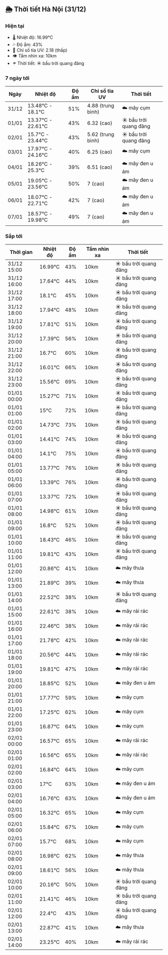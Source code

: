 ## 🌦️ Thời tiết Hà Nội (31/12)

### Hiện tại

- 🌡️ Nhiệt độ: 16.99℃
- 💦 Độ ẩm: 43%
- 🌟 Chỉ số tia UV: 2.18 (thấp)
- 👁️ Tầm nhìn xa: 10km
- ☂️ Thời tiết: ☀️ bầu trời quang đãng

### 7 ngày tới

| Ngày | Nhiệt độ | Độ ẩm | Chỉ số tia UV | Thời tiết |
| --- | --- | --- | --- | --- |
| 31/12 | 13.48℃ - 18.1℃ | 51% | 4.88 (trung bình) | ☁️ mây cụm |
| 01/01 | 13.37℃ - 22.61℃ | 43% | 6.32 (cao) | ☀️ bầu trời quang đãng |
| 02/01 | 15.7℃ - 23.44℃ | 43% | 5.62 (trung bình) | ☀️ bầu trời quang đãng |
| 03/01 | 17.97℃ - 24.16℃ | 40% | 6.25 (cao) | ☁️ mây cụm |
| 04/01 | 18.26℃ - 25.3℃ | 39% | 6.51 (cao) | ☁️ mây đen u ám |
| 05/01 | 19.05℃ - 23.56℃ | 50% | 7 (cao) | ☁️ mây đen u ám |
| 06/01 | 18.07℃ - 22.71℃ | 42% | 7 (cao) | ☁️ mây đen u ám |
| 07/01 | 18.57℃ - 19.98℃ | 49% | 7 (cao) | ☁️ mây đen u ám |

### Sắp tới

| Thời gian | Nhiệt độ | Độ ẩm | Tầm nhìn xa | Thời tiết |
| --- | --- | --- | --- | --- |
| 31/12 15:00 | 16.99℃ | 43% | 10km | ☀️ bầu trời quang đãng |
| 31/12 16:00 | 17.64℃ | 44% | 10km | ☀️ bầu trời quang đãng |
| 31/12 17:00 | 18.1℃ | 45% | 10km | ☀️ bầu trời quang đãng |
| 31/12 18:00 | 17.94℃ | 48% | 10km | ☀️ bầu trời quang đãng |
| 31/12 19:00 | 17.81℃ | 51% | 10km | ☀️ bầu trời quang đãng |
| 31/12 20:00 | 17.39℃ | 56% | 10km | ☀️ bầu trời quang đãng |
| 31/12 21:00 | 16.7℃ | 60% | 10km | ☀️ bầu trời quang đãng |
| 31/12 22:00 | 16.01℃ | 66% | 10km | ☀️ bầu trời quang đãng |
| 31/12 23:00 | 15.56℃ | 69% | 10km | ☀️ bầu trời quang đãng |
| 01/01 00:00 | 15.27℃ | 71% | 10km | ☀️ bầu trời quang đãng |
| 01/01 01:00 | 15℃ | 72% | 10km | ☀️ bầu trời quang đãng |
| 01/01 02:00 | 14.73℃ | 73% | 10km | ☀️ bầu trời quang đãng |
| 01/01 03:00 | 14.41℃ | 74% | 10km | ☀️ bầu trời quang đãng |
| 01/01 04:00 | 14.1℃ | 75% | 10km | ☀️ bầu trời quang đãng |
| 01/01 05:00 | 13.77℃ | 76% | 10km | ☀️ bầu trời quang đãng |
| 01/01 06:00 | 13.39℃ | 76% | 10km | ☀️ bầu trời quang đãng |
| 01/01 07:00 | 13.37℃ | 72% | 10km | ☀️ bầu trời quang đãng |
| 01/01 08:00 | 14.98℃ | 61% | 10km | ☀️ bầu trời quang đãng |
| 01/01 09:00 | 16.8℃ | 52% | 10km | ☀️ bầu trời quang đãng |
| 01/01 10:00 | 18.43℃ | 46% | 10km | ☀️ bầu trời quang đãng |
| 01/01 11:00 | 19.81℃ | 43% | 10km | ☀️ bầu trời quang đãng |
| 01/01 12:00 | 20.86℃ | 41% | 10km | ☁️ mây thưa |
| 01/01 13:00 | 21.89℃ | 39% | 10km | ☁️ mây thưa |
| 01/01 14:00 | 22.52℃ | 38% | 10km | ☀️ bầu trời quang đãng |
| 01/01 15:00 | 22.61℃ | 38% | 10km | ☁️ mây rải rác |
| 01/01 16:00 | 22.46℃ | 38% | 10km | ☁️ mây rải rác |
| 01/01 17:00 | 21.78℃ | 42% | 10km | ☁️ mây rải rác |
| 01/01 18:00 | 20.56℃ | 44% | 10km | ☁️ mây rải rác |
| 01/01 19:00 | 19.81℃ | 47% | 10km | ☁️ mây rải rác |
| 01/01 20:00 | 18.85℃ | 52% | 10km | ☁️ mây đen u ám |
| 01/01 21:00 | 17.77℃ | 59% | 10km | ☁️ mây cụm |
| 01/01 22:00 | 17.25℃ | 62% | 10km | ☁️ mây cụm |
| 01/01 23:00 | 16.87℃ | 64% | 10km | ☁️ mây cụm |
| 02/01 00:00 | 16.57℃ | 65% | 10km | ☁️ mây rải rác |
| 02/01 01:00 | 16.56℃ | 65% | 10km | ☁️ mây rải rác |
| 02/01 02:00 | 16.84℃ | 64% | 10km | ☁️ mây cụm |
| 02/01 03:00 | 17℃ | 63% | 10km | ☁️ mây đen u ám |
| 02/01 04:00 | 16.76℃ | 63% | 10km | ☁️ mây đen u ám |
| 02/01 05:00 | 16.32℃ | 65% | 10km | ☁️ mây cụm |
| 02/01 06:00 | 15.84℃ | 67% | 10km | ☁️ mây cụm |
| 02/01 07:00 | 15.7℃ | 68% | 10km | ☁️ mây cụm |
| 02/01 08:00 | 16.98℃ | 62% | 10km | ☁️ mây thưa |
| 02/01 09:00 | 18.61℃ | 56% | 10km | ☁️ mây thưa |
| 02/01 10:00 | 20.16℃ | 50% | 10km | ☀️ bầu trời quang đãng |
| 02/01 11:00 | 21.41℃ | 46% | 10km | ☀️ bầu trời quang đãng |
| 02/01 12:00 | 22.4℃ | 43% | 10km | ☀️ bầu trời quang đãng |
| 02/01 13:00 | 22.87℃ | 41% | 10km | ☁️ mây thưa |
| 02/01 14:00 | 23.25℃ | 40% | 10km | ☁️ mây rải rác |
